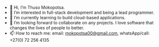 - 👋 Hi, I’m Thuso Mokopotsa.
- 👀 I’m interested in full-stack development and being a lead programmer.
- 🌱 I’m currently learning to build cloud-based applications.
- 💞️ I’m looking forward to collaborate on any projects. I love software that changes the lives of people to better.
- 📫 How to reach me: email: mokopotsa00@gmail.com,  whatsApp/call: +27(0) 72 256 4135


